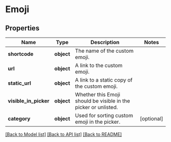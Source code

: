 # Emoji

## Properties
Name | Type | Description | Notes
------------ | ------------- | ------------- | -------------
**shortcode** | **object** | The name of the custom emoji. | 
**url** | **object** | A link to the custom emoji. | 
**static_url** | **object** | A link to a static copy of the custom emoji. | 
**visible_in_picker** | **object** | Whether this Emoji should be visible in the picker or unlisted. | 
**category** | **object** | Used for sorting custom emoji in the picker. | [optional] 

[[Back to Model list]](../README.md#documentation-for-models) [[Back to API list]](../README.md#documentation-for-api-endpoints) [[Back to README]](../README.md)


